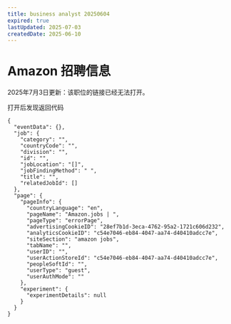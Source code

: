 ```yaml
---
title: business analyst 20250604
expired: true
lastUpdated: 2025-07-03
createdDate: 2025-06-10
---
```


# Amazon 招聘信息

<JobPostingTable job-posting-json-path="amazon/data/business-analyst-20250604.json"/>

2025年7月3日更新：该职位的链接已经无法打开。

打开后发现返回代码
```json5
{
  "eventData": {},
  "job": {
    "category": "",
    "countryCode": "",
    "division": "",
    "id": "",
    "jobLocation": "[]",
    "jobFindingMethod": " ",
    "title": "",
    "relatedJobId": []
  },
  "page": {
    "pageInfo": {
      "countryLanguage": "en",
      "pageName": "Amazon.jobs | ",
      "pageType": "errorPage",
      "advertisingCookieID": "28ef7b1d-3eca-4762-95a2-1721c606d232",
      "analyticsCookieID": "c54e7046-eb84-4047-aa74-d40410adcc7e",
      "siteSection": "amazon jobs",
      "tabName": "",
      "userID": "",
      "userActionStoreId": "c54e7046-eb84-4047-aa74-d40410adcc7e",
      "peopleSoftId": "",
      "userType": "guest",
      "userAuthMode": ""
    },
    "experiment": {
      "experimentDetails": null
    }
  }
}
```

